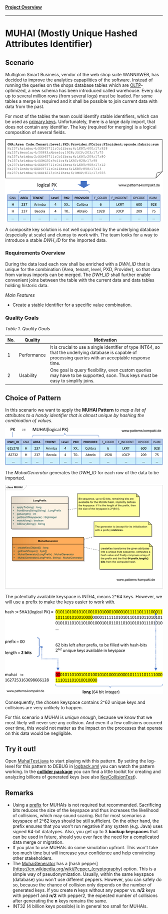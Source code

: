 #### [Project Overview](../../../../../../../README.md)
----

# MUHAI (Mostly Unique Hashed Attributes Identifier)

## Scenario

Multiglom Smart Business, vendor of the web shop suite WANNAWEB, has decided to improve the analytics capapilities of the software. Instead of running the queries on the shops database tables which are [OLTP](https://en.wikipedia.org/wiki/Online_transaction_processing)-optimized, a new schema has been introduced called warehouse. Every day up to several million rows (from several logs) must be loaded. For some tables a merge is required and it shall be possible to join current data with data from the past.

For most of the tables the team could identify stable identifiers, which can be used as [primary keys](https://en.wikipedia.org/wiki/Primary_key). Unfortunately, there is a large daily import, that does not contain any identifier. The key (required for merging) is a logical composition of several fields.

![muhai-i1](../../../../../../../doc/patterns/images/muhai-i1.svg)

A composite key solution is not well supported by the underlying database (especially at scale) and clumsy to work with. The team looks for a way to introduce a stable _DWH&#95;ID_ for the imported data.


### Requirements Overview

During the data load each row shall be enriched with a _DWH&#95;ID_ that is unique for the combination (Area, tenant, level, PXD, Provider), so that data from various imports can be merged. The _DWH&#95;ID_ shall further enable convenient joins between the table with the current data and data tables holding historic data.

_Main Features_

* Create a stable identifier for a specific value combination.

### Quality Goals

_Table 1. Quality Goals_

No.|Quality|Motivation
---|-------|----------
1|Performance|It is crucial to use a single identifier of type INT64, so that the underlying database is capable of processing queries with an acceptable response time.
2|Usability|One goal is query flexibility, even custom queries may have to be supported, soon. Thus keys must be easy to simplify joins.

## Choice of Pattern
In this scenario we want to apply the **MUHAI Pattern** to _map a list of attributes to a handy identifier that is almost unique by hashing the combination of values_. 

![muhai-i2](../../../../../../../doc/patterns/images/muhai-i2.svg)

The _MuhaiGenerator_ generates the _DWH&#95;ID_ for each row of the data to be imported.

![Test](../../../../../../../doc/patterns/images/muhai_cx.svg)

The potentially available keyspace is INT64, means 2^64 keys. However, we will use a prefix to make the keys easier to work with.

![muhai-i2](../../../../../../../doc/patterns/images/muhai-i3.svg)

Consequently, the chosen keyspace contains 2^62 unique keys and collisions are very unlikely to happen.

For this scenario a MUHAI is _unique enough_, because we know that we most likely will never see any collision. And even if a few collisions occurred over time, this would not matter as the impact on the processes that operate on this data would be negligible.

## Try it out!

Open [MuhaiTest.java](MuhaiTest.java) to start playing with this pattern. By setting the log-level for this pattern to DEBUG in [logback.xml](../../../../../../../src/main/resources/logback.xml) you can watch the pattern working. In the **[collider package](../../../../../../main/java/de/calamanari/pk/muhai/collider/README.md)** you can find a little toolkit for creating and analyzing billions of generated keys (see also [KeyCollisionTest](collider/KeyCollisionTest.java)).

## Remarks
* Using a [prefix](../../../../../../main/java/de/calamanari/pk/muhai/LongPrefix.java) for MUHAIs is not required but recommended. Sacrificing bits reduces the size of the keyspace and thus increases the likelihood of collisions, which may sound scaring. But for most scenarios a keyspace of 2^62 keys should be still sufficient. On the other hand, the prefix ensures that you won't run negative if any system (e.g. Java) uses signed 64-bit datatypes. Also, you get up to 3 **backup keyspaces** that can be used in future, should you ever face the need for a complicated data merge or migration.
* If you plan to use MUHAIs do some simulation upfront. This won't take too much time but will increase your confidence and help convincing other stakeholders.
* The [MuhaiGenerator](../../../../../../main/java/de/calamanari/pk/muhai/LongPrefix.java) has a [hash pepper](https://en.wikipedia.org/wiki/Pepper_(cryptography) option. This is a simple way of pseudonymization. Usually, within the same keyspace (database) you won't use different peppers. However, you can safely do so, because the chance of collision only depends on the number of generated keys. If you create **n** keys without any pepper vs. **n/2** keys with pepper1 and **n/2** with pepper2, the expected number of collisions after generating the **n** keys remains the same.
* INT32 (4 billion keys possible) is in general too small for MUHAIs.

